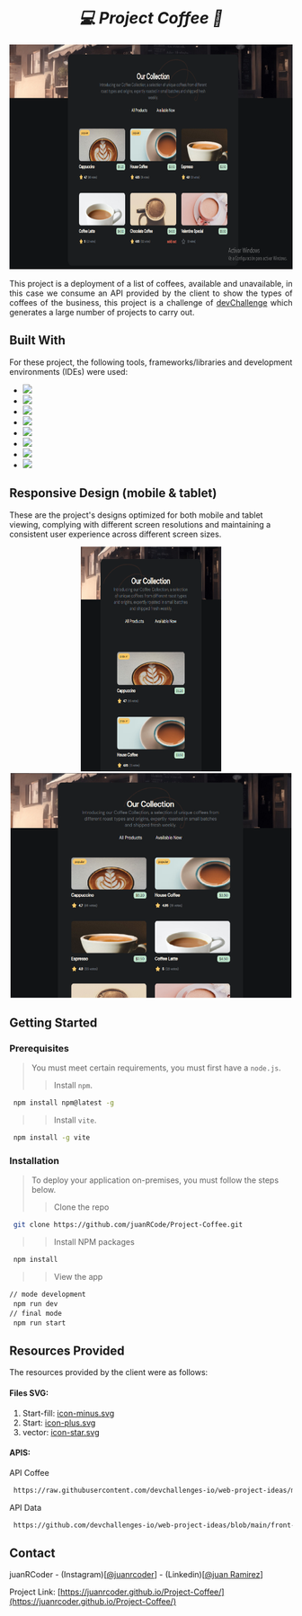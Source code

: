<div align='center'>
 <h1><em>💻 Project Coffee 🚀</em></h1>
  <img src="./src/assets/backgroundCoffee.png" alt="Logo" width="800" height="400" >
 <p>  </p>
 <p>  </p>
<p align='justify'>
 This project is a deployment of a list of coffees, available and unavailable, in this case we consume an API provided by the client to show the types of coffees of the business, this project is a challenge of <a href="https://devchallenges.io/dashboard" target="_blank">devChallenge</a> which generates a large number of projects to carry out.
</p>

</div>

## Built With
For these project, the following tools, frameworks/libraries and development environments (IDEs) were used:
- <img src="https://img.shields.io/badge/HTML5-E34F26?style=for-the-badge&logo=html5&logoColor=white" />
- <img src="https://img.shields.io/badge/CSS3-1572B6?style=for-the-badge&logo=css3&logoColor=white" />
- <img src="https://img.shields.io/badge/JavaScript-323330?style=for-the-badge&logo=javascript&logoColor=F7DF1E" />
- <img src="https://img.shields.io/badge/VSCode-0078D4?style=for-the-badge&logo=visual%20studio%20code&logoColor=white" />
- <img src="https://img.shields.io/badge/Vite-B73BFE?style=for-the-badge&logo=vite&logoColor=FFD62E" />
- <img src="https://img.shields.io/badge/GitHub%20Pages-222222?style=for-the-badge&logo=GitHub%20Pages&logoColor=white" />
- <img src="https://img.shields.io/badge/React-20232A?style=for-the-badge&logo=react&logoColor=61DAFB" />
- <img src="https://img.shields.io/badge/npm-CB3837?style=for-the-badge&logo=npm&logoColor=white"/>

## Responsive Design (mobile & tablet)
These are the project's designs optimized for both mobile and tablet viewing, complying with different screen resolutions and maintaining a consistent user experience across different screen sizes.
<div align="center">
  <img src="./src/assets/backgroundMobile.png" alt="Logo" width="250" height="400" >
  <img src="./src/assets/backgroundTablet.png" alt="Logo" width="500" height="400" > 
</div>

## Getting Started
### Prerequisites 
> You must meet certain requirements, you must first have a `node.js`.
>> Install `npm`. 
  ```sh
   npm install npm@latest -g
   ```
>> Install `vite`.
  ```sh
   npm install -g vite
   ```
### Installation
> To deploy your application on-premises, you must follow the steps below.
>> Clone the repo
  ```sh
   git clone https://github.com/juanRCode/Project-Coffee.git
   ```
>> Install NPM packages
  ```sh
   npm install
   ```
>> View the app
  ```sh
  // mode development
   npm run dev
  // final mode
   npm run start
   ```

## Resources Provided
The resources provided by the client were as follows:
#### Files SVG:
1. Start-fill: [icon-minus.svg](./src/assets/Start-fill.svg)
2. Start: [icon-plus.svg](./src/assets/Start.svg)
3. vector: [icon-star.svg](./src/assets/vector.svg)
#### APIS:
API Coffee
  ```sh
   https://raw.githubusercontent.com/devchallenges-io/web-project-ideas/main/front-end-projects/data/simple-coffee-listing-data.json
   ```

API Data
  ```sh
   https://github.com/devchallenges-io/web-project-ideas/blob/main/front-end-projects/simple-coffee-listing.json
   ```

## Contact
juanRCoder - (Instagram)[[@juanrcoder](https://www.instagram.com/juanrcoder/)] -  (Linkedin)[[@juan Ramirez](https://www.linkedin.com/in/juan-ramirez-490b84271/)]

Project Link: [https://juanrcoder.github.io/Project-Coffee/](https://juanrcoder.github.io/Project-Coffee/)



